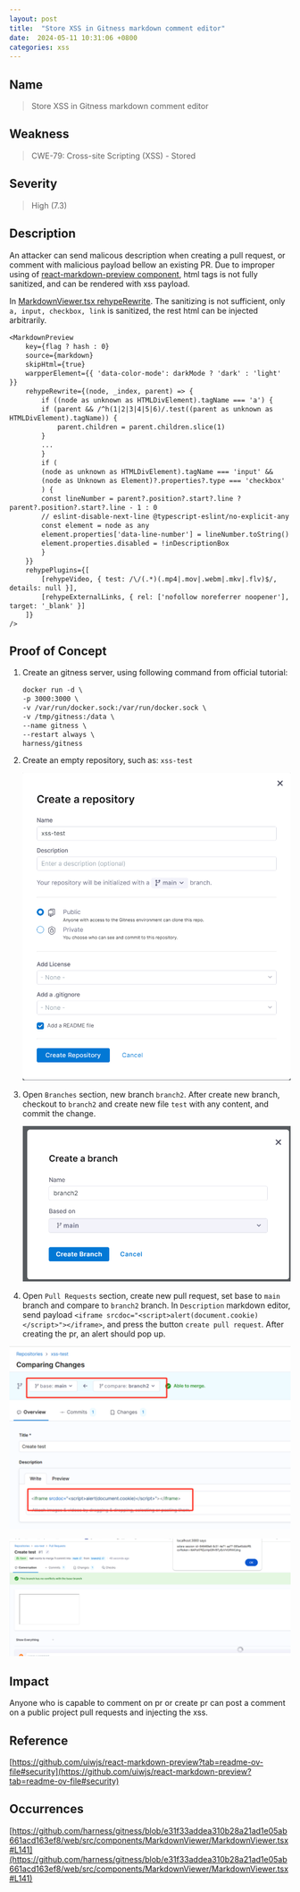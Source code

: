 ```yaml
---
layout: post
title:  "Store XSS in Gitness markdown comment editor"
date:  2024-05-11 10:31:06 +0800
categories: xss
---
```


## Name

> Store XSS in Gitness markdown comment editor

## Weakness

> CWE-79: Cross-site Scripting (XSS) - Stored

## Severity

> High (7.3)


## Description

An attacker can send malicous description when creating a pull request, or comment with malicious payload bellow an existing PR. Due to improper using of [react-markdown-preview component](https://github.com/uiwjs/react-markdown-preview?tab=readme-ov-file#security), html tags is not fully sanitized, and can be rendered with xss payload. 

In [MarkdownViewer.tsx rehypeRewrite](https://github.com/harness/gitness/blame/e31f33addea310b28a21ad1e05ab661acd163ef8/web/src/components/MarkdownViewer/MarkdownViewer.tsx#L144). The sanitizing is not sufficient, only `a, input, checkbox, link` is sanitized, the rest html can be injected arbitrarily.

```
<MarkdownPreview
    key={flag ? hash : 0}
    source={markdown}
    skipHtml={true}
    warpperElement={{ 'data-color-mode': darkMode ? 'dark' : 'light' }}
    rehypeRewrite={(node, _index, parent) => {
        if ((node as unknown as HTMLDivElement).tagName === 'a') {
        if (parent && /^h(1|2|3|4|5|6)/.test((parent as unknown as HTMLDivElement).tagName)) {
            parent.children = parent.children.slice(1)
        }
        ...
        }
        if (
        (node as unknown as HTMLDivElement).tagName === 'input' &&
        (node as Unknown as Element)?.properties?.type === 'checkbox'
        ) {
        const lineNumber = parent?.position?.start?.line ? parent?.position?.start?.line - 1 : 0
        // eslint-disable-next-line @typescript-eslint/no-explicit-any
        const element = node as any
        element.properties['data-line-number'] = lineNumber.toString()
        element.properties.disabled = !inDescriptionBox
        }
    }}
    rehypePlugins={[
        [rehypeVideo, { test: /\/(.*)(.mp4|.mov|.webm|.mkv|.flv)$/, details: null }],
        [rehypeExternalLinks, { rel: ['nofollow noreferrer noopener'], target: '_blank' }]
    ]}
/>
```

## Proof of Concept

1. Create an gitness server, using following command from official tutorial:

    ```
    docker run -d \
    -p 3000:3000 \
    -v /var/run/docker.sock:/var/run/docker.sock \
    -v /tmp/gitness:/data \
    --name gitness \
    --restart always \
    harness/gitness
    ```

2. Create an empty repository, such as: `xss-test`

    ![repo](/assets/images/bughunter/gitness/create-repo.png)

3. Open `Branches` section, new branch `branch2`. After create new branch, checkout to `branch2` and create new file `test` with any content, and commit the change.

    ![branch](/assets/images/bughunter/gitness/new-branch.png)

4. Open `Pull Requests` section, create new pull request, set base to `main` branch and compare to `branch2` branch. In `Description` markdown editor, send payload `<iframe srcdoc="<script>alert(document.cookie)</script>"></iframe>`, and press the button `create pull request`. After creating the pr, an alert should pop up.

![branch](/assets/images/bughunter/gitness/pr1.png)

![branch](/assets/images/bughunter/gitness/alert.png)


## Impact

Anyone who is capable to comment on pr or create pr can post a comment on a public project pull requests and injecting the xss.

## Reference

[https://github.com/uiwjs/react-markdown-preview?tab=readme-ov-file#security](https://github.com/uiwjs/react-markdown-preview?tab=readme-ov-file#security)

## Occurrences

[https://github.com/harness/gitness/blob/e31f33addea310b28a21ad1e05ab661acd163ef8/web/src/components/MarkdownViewer/MarkdownViewer.tsx#L141](https://github.com/harness/gitness/blob/e31f33addea310b28a21ad1e05ab661acd163ef8/web/src/components/MarkdownViewer/MarkdownViewer.tsx#L141)